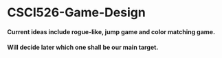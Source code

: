 # CSCI526-Game-Design

#### Current ideas include rogue-like, jump game and color matching game.
#### Will decide later which one shall be our main target.
